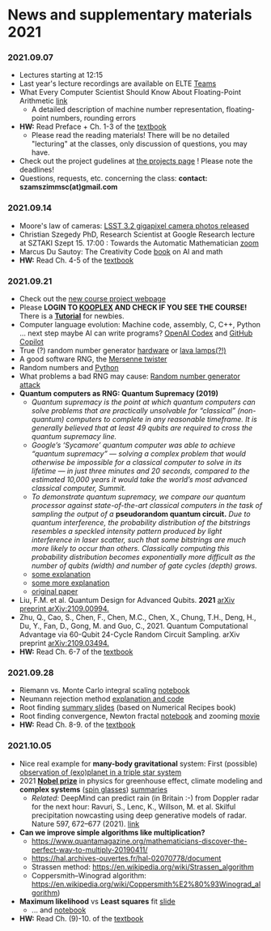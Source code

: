 # News and supplementary materials 2021

### 2021.09.07
- Lectures starting at 12:15
- Last year's lecture recordings are available on ELTE [Teams](https://teams.microsoft.com/_#/school/files/General?threadId=19%3A-_KLlYSIqD4RS8kkrBxh9E7I1DqLBDqLzU6lDmVLTJI1%40thread.tacv2&ctx=channel&context=lecture2020_recordings&rootfolder=%252Fsites%252FCrs21-22-1compsimf20em1Szmtgpesszimulcik%252FClass%2520Materials%252Flecture2020_recordings)
- What Every Computer Scientist Should Know About Floating-Point Arithmetic [link](https://docs.oracle.com/cd/E19957-01/806-3568/ncg_goldberg.html#:~:text=Almost%20every%20language%20has%20a,point%20exceptions%20such%20as%20overflow.)
  - A detailed description of machine number representation, floating-point numbers, rounding errors
- __HW:__ Read Preface + Ch. 1-3 of the [textbook](https://kooplex-fiek.elte.hu/seafile/f/cf29591fa4a64b45b212/)
  - Please read the reading materials! There will be no detailed "lecturing" at the classes, only discussion of questions, you may have.
- Check out the project gudelines at [the projects page](https://icsabai.github.io/simulationsMsc/) ! Please note the deadlines!
- Questions, requests, etc. concerning the class: __contact: szamszimmsc(at)gmail.com__ 

### 2021.09.14
- Moore's law of cameras: [LSST 3.2 gigapixel camera photos released](https://www6.slac.stanford.edu/news/2020-09-08-sensors-world-largest-digital-camera-snap-first-3200-megapixel-images-slac.aspx)
- Christian Szegedy PhD, Research Scientist at Google Research lecture at SZTAKI Szept 15. 17:00 : Towards the Automatic Mathematician [zoom](https://zoom.us/j/98023276181?pwd=UnJSNHBDZUxpMzEwUkRURWtubkhPUT09)
- Marcus Du Sautoy: The Creativity Code [book](https://www.simonyi.ox.ac.uk/books/the-creativity-code/) on AI and math
- __HW:__ Read Ch. 4-5 of the [textbook](https://kooplex-fiek.elte.hu/seafile/f/cf29591fa4a64b45b212/)

### 2021.09.21
- Check out the [new course project webpage](https://icsabai.github.io/simulationsMsc/)
- Please __LOGIN TO [KOOPLEX](https://kooplex-edu.elte.hu/hub) AND CHECK IF YOU SEE THE COURSE!__ There is a __[Tutorial](https://icsabai.github.io/simulationsMsc/kooplex_tutorial2019.pdf)__ for newbies.
- Computer language evolution: Machine code, assembly, C, C++, Python ... next step maybe AI can write programs? [OpenAI Codex](https://openai.com/blog/openai-codex/) and [GitHub Copilot](https://copilot.github.com/)
- True (?) random number generator [hardware](https://en.wikipedia.org/wiki/Hardware_random_number_generator) or [lava lamps(?!)](https://www.atlasobscura.com/places/encryption-lava-lamps)
- A good software RNG, the [Mersenne twister](https://en.wikipedia.org/wiki/Mersenne_Twister)
- Random numbers and [Python](https://realpython.com/python-random/)
- What problems a bad RNG may cause: [Random number generator attack](https://en.wikipedia.org/wiki/Random_number_generator_attack)
- __Quantum computers as RNG: Quantum Supremacy (2019)__ 
  - _Quantum supremacy is the point at which quantum computers can solve problems that are practically unsolvable for “classical” (non-quantum) computers to complete in any reasonable timeframe. It is generally believed that at least 49 qubits are required to cross the quantum supremacy line._
  - _Google’s ‘Sycamore’ quantum computer was able to achieve “quantum supremacy” — solving a complex problem that would otherwise be impossible for a classical computer to solve in its lifetime — in just three minutes and 20 seconds, compared to the estimated 10,000 years it would take the world’s most advanced classical computer, Summit._
  - _To demonstrate quantum supremacy, we compare our quantum processor against state-of-the-art classical computers in the task of sampling the output of a_ __pseudorandom quantum circuit.__ _Due to quantum interference, the probability distribution of the bitstrings resembles a speckled intensity pattern produced by light interference in laser scatter, such that some bitstrings are much more likely to occur than others. Classically computing this probability distribution becomes exponentially more difficult as the number of qubits (width) and number of gate cycles (depth) grows._
  - [some explanation](https://www.vice.com/en_us/article/9kedqd/ok-wtf-is-google-quantum-supremacy)
  - [some more explanation](https://www.quantamagazine.org/john-preskill-explains-quantum-supremacy-20191002/)
  - [original paper](https://www.inverse.com/article/59507-full-quantum-supremacy-paper)
- Liu, F.M. et al. Quantum Design for Advanced Qubits. __2021__ [arXiv preprint arXiv:2109.00994.](https://arxiv.org/abs/2109.00994)
- Zhu, Q., Cao, S., Chen, F., Chen, M.C., Chen, X., Chung, T.H., Deng, H., Du, Y., Fan, D., Gong, M. and Guo, C., 2021. Quantum Computational Advantage via 60-Qubit 24-Cycle Random Circuit Sampling. arXiv preprint [arXiv:2109.03494.](https://arxiv.org/pdf/2109.03494.pdf)
- __HW:__ Read Ch. 6-7 of the [textbook](https://kooplex-fiek.elte.hu/seafile/f/cf29591fa4a64b45b212/)

### 2021.09.28
- Riemann vs. Monte Carlo integral scaling [notebook](https://nbviewer.jupyter.org/github/icsabai/simulationsMsc/blob/master/code/ch06_integral/nSphereVolume.ipynb)
- Neumann rejection method [explanation and code](http://python-for-signal-processing.blogspot.com/2014/02/methods-of-random-sampling-using.html)
- Root finding [summary slides](https://icsabai.github.io/classes/compsimf17em/Slides2019/rootFinding.pdf) (based on Numerical Recipes book)
- Root finding convergence, Newton fractal [notebook](https://nbviewer.jupyter.org/github/icsabai/simulationsMsc/blob/master/code/ch07_differentiation_roots/newton_fractal.ipynb) and zooming [movie](https://www.youtube.com/watch?v=gh6e95OmoAk)
- __HW:__ Read Ch. 8-9. of the [textbook](https://kooplex-fiek.elte.hu/seafile/f/cf29591fa4a64b45b212/)

### 2021.10.05
- Nice real example for **many-body gravitational** system: First (possible) [observation of (exo)planet in a triple star system](https://arxiv.org/pdf/2109.09776.pdf)
- 2021 [**Nobel prize**](https://www.nobelprize.org/) in physics for greenhouse effect, climate modeling and **complex systems** ([spin glasses](https://en.wikipedia.org/wiki/Spin_glass)) [summaries](https://www.nobelprize.org/prizes/physics/2021/popular-information/?utm_source=twitter&utm_medium=social&utm_campaign=2021_phys_announcement)
  - _Related:_ DeepMind can predict rain (in Britain :-) from Doppler radar for the next hour: Ravuri, S., Lenc, K., Willson, M. et al. Skilful precipitation nowcasting using deep generative models of radar. Nature 597, 672–677 (2021). [link](https://www.nature.com/articles/s41586-021-03854-z)
- __Can we improve simple algorithms like multiplication?__
  - https://www.quantamagazine.org/mathematicians-discover-the-perfect-way-to-multiply-20190411/
  - https://hal.archives-ouvertes.fr/hal-02070778/document
  - Strassen method: https://en.wikipedia.org/wiki/Strassen_algorithm
  - Coppersmith–Winograd algorithm: https://en.wikipedia.org/wiki/Coppersmith%E2%80%93Winograd_algorithm)
- **Maximum likelihood** vs **Least squares** fit [slide](https://github.com/icsabai/icsabai.github.io/blob/master/classes/compsimf17em/Slides2019/leastSquares.pdf)
  - ... and [notebook](https://nbviewer.jupyter.org/github/icsabai/simulationsMsc/blob/master/code/ch08_lineq_fitting/maximum_likelihood.ipynb)  
- __HW:__ Read Ch. (9)-10. of the [textbook](https://kooplex-fiek.elte.hu/seafile/f/cf29591fa4a64b45b212/)

